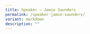 ```yaml
---
title: Speaker – Jamie Saunders
permalink: /speaker-jamie-saunders/
variant: markdown
description: ""
---
```

